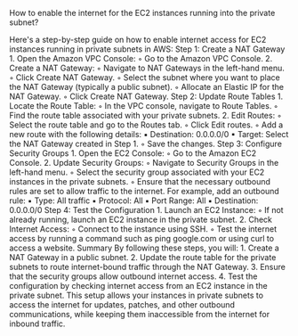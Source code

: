How to enable the internet for the EC2 instances running into the private subnet?

Here's a step-by-step guide on how to enable internet access for EC2 instances running in private subnets in AWS:
Step 1: Create a NAT Gateway
    1. Open the Amazon VPC Console:
        ◦ Go to the Amazon VPC Console.
    2. Create a NAT Gateway:
        ◦ Navigate to NAT Gateways in the left-hand menu.
        ◦ Click Create NAT Gateway.
        ◦ Select the subnet where you want to place the NAT Gateway (typically a public subnet).
        ◦ Allocate an Elastic IP for the NAT Gateway.
        ◦ Click Create NAT Gateway.
Step 2: Update Route Tables
    1. Locate the Route Table:
        ◦ In the VPC console, navigate to Route Tables.
        ◦ Find the route table associated with your private subnets.
    2. Edit Routes:
        ◦ Select the route table and go to the Routes tab.
        ◦ Click Edit routes.
        ◦ Add a new route with the following details:
            ▪ Destination: 0.0.0.0/0
            ▪ Target: Select the NAT Gateway created in Step 1.
        ◦ Save the changes.
Step 3: Configure Security Groups
    1. Open the EC2 Console:
        ◦ Go to the Amazon EC2 Console.
    2. Update Security Groups:
        ◦ Navigate to Security Groups in the left-hand menu.
        ◦ Select the security group associated with your EC2 instances in the private subnets.
        ◦ Ensure that the necessary outbound rules are set to allow traffic to the internet. For example, add an outbound rule:
            ▪ Type: All traffic
            ▪ Protocol: All
            ▪ Port Range: All
            ▪ Destination: 0.0.0.0/0
Step 4: Test the Configuration
    1. Launch an EC2 Instance:
        ◦ If not already running, launch an EC2 instance in the private subnet.
    2. Check Internet Access:
        ◦ Connect to the instance using SSH.
        ◦ Test the internet access by running a command such as ping google.com or using curl to access a website.
Summary
By following these steps, you will:
    1. Create a NAT Gateway in a public subnet.
    2. Update the route table for the private subnets to route internet-bound traffic through the NAT Gateway.
    3. Ensure that the security groups allow outbound internet access.
    4. Test the configuration by checking internet access from an EC2 instance in the private subnet.
This setup allows your instances in private subnets to access the internet for updates, patches, and other outbound communications, while keeping them inaccessible from the internet for inbound traffic.
